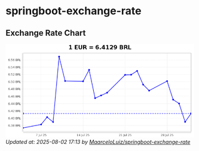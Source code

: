 # springboot-exchange-rate

<!-- EXCHANGE-RATE-START -->
## Exchange Rate Chart

![Exchange Rate Chart](charts/chart.png)*Updated at: 2025-08-02 17:13 by [MaarceloLuiz/springboot-exchange-rate](https://github.com/MaarceloLuiz/springboot-exchange-rate)*


<!-- EXCHANGE-RATE-END -->